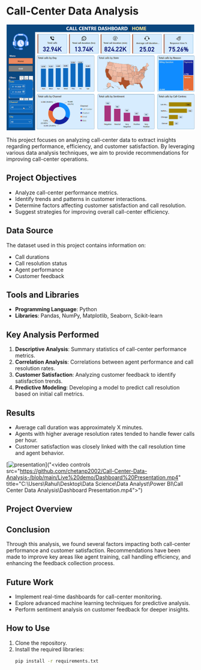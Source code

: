 # Call-Center Data Analysis

![My Image](https://github.com/chetanp2002/Call-Center-Data-Analysis-/blob/main/Live%20demo/Demo.png)

This project focuses on analyzing call-center data to extract insights regarding performance, efficiency, and customer satisfaction. By leveraging various data analysis techniques, we aim to provide recommendations for improving call-center operations.

## Project Objectives
- Analyze call-center performance metrics.
- Identify trends and patterns in customer interactions.
- Determine factors affecting customer satisfaction and call resolution.
- Suggest strategies for improving overall call-center efficiency.

## Data Source
The dataset used in this project contains information on:
- Call durations
- Call resolution status
- Agent performance
- Customer feedback

## Tools and Libraries
- **Programming Language**: Python
- **Libraries**: Pandas, NumPy, Matplotlib, Seaborn, Scikit-learn

## Key Analysis Performed
1. **Descriptive Analysis**: Summary statistics of call-center performance metrics.
2. **Correlation Analysis**: Correlations between agent performance and call resolution rates.
3. **Customer Satisfaction**: Analyzing customer feedback to identify satisfaction trends.
4. **Predictive Modeling**: Developing a model to predict call resolution based on initial call metrics.

## Results
- Average call duration was approximately X minutes.
- Agents with higher average resolution rates tended to handle fewer calls per hour.
- Customer satisfaction was closely linked with the call resolution time and agent behavior.

[![presentation]("https://github.com/chetanp2002/Call-Center-Data-Analysis-/blob/main/Live%20demo/Demo.png")]("<video controls src="https://github.com/chetanp2002/Call-Center-Data-Analysis-/blob/main/Live%20demo/Dashboard%20Presentation.mp4" title="C:\Users\Rahul\Desktop\Data Science\Data Analyst\Power BI\Call Center Data Analysis\Dashboard Presentation.mp4"></video>")
## Project Overview

## Conclusion
Through this analysis, we found several factors impacting both call-center performance and customer satisfaction. Recommendations have been made to improve key areas like agent training, call handling efficiency, and enhancing the feedback collection process.

## Future Work
- Implement real-time dashboards for call-center monitoring.
- Explore advanced machine learning techniques for predictive analysis.
- Perform sentiment analysis on customer feedback for deeper insights.

## How to Use
1. Clone the repository.
2. Install the required libraries:
   ```bash
   pip install -r requirements.txt
